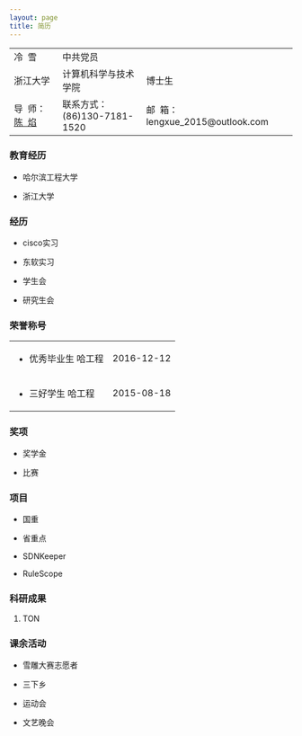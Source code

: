 ```yaml
---
layout: page
title: 简历 
---
```

 <table>
 	<tr>
 		<td align="left">冷&nbsp;&nbsp;雪</td>
 		<td align="left">中共党员</td>
 		<td align="left"></td>
 		<td align="left" rowspan="3" style="background:/images/leng/resume/(excellent_leader_zju.jpg);"></td>
 	</tr>
 	<tr>
 		<td align="left">浙江大学</td>
		<td align="left">计算机科学与技术学院</td>
 		<td align="left">博士生</td> 		
 	</tr>
 	<tr>
 		<td align="left">导&nbsp;&nbsp;师：<a href="http://www.cs.northwestern.edu/~ychen/">陈&nbsp;&nbsp;焰</a></td>
 		<td align="left">联系方式：(86)130-7181-1520</td>
 		<td align="left">邮&nbsp;&nbsp;箱：lengxue_2015@outlook.com</td>
 	</tr>
 </table>

### 教育经历
 * 哈尔滨工程大学

 * 浙江大学

### 经历
 * cisco实习

 * 东软实习

 * 学生会

 * 研究生会

### 荣誉称号
  <table>
    <tr>
        <td align="left"><ul><li>优秀毕业生 哈工程</li></ul></td>
        <td align="right">2016-12-12</td>
    </tr>
    <tr>
        <td align="left"><ul><li>三好学生 哈工程</li></ul></td>
        <td align="right"><a href="http://www.lengxue.space/images/leng/resume/excellent_leader_zju.jpg"><i class='social fa fa-weibo'></i></a> 2015-08-18</td>
    </tr>
  </table>

### 奖项
 * 奖学金

 * 比赛

### 项目
 * 国重

 * 省重点

 * SDNKeeper

 * RuleScope
 
### 科研成果
  1. TON

### 课余活动
 * 雪雕大赛志愿者

 * 三下乡

 * 运动会

 * 文艺晚会
